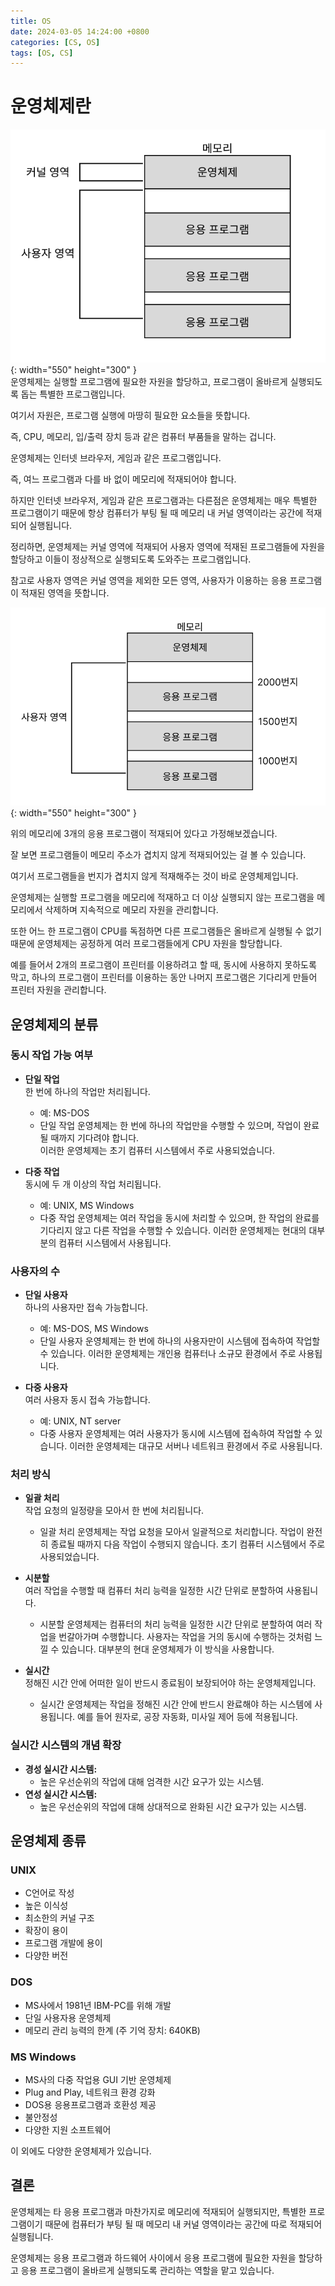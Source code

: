 ```yaml
---
title: OS
date: 2024-03-05 14:24:00 +0800
categories: [CS, OS]
tags: [OS, CS]
---
```


# 운영체제란
![OS-1](/assets/img/os/OS-1.png){: width="550" height="300" }  
운영체제는 실행할 프로그램에 필요한 자원을 할당하고, 프로그램이 올바르게 실행되도록 돕는 특별한 프로그램입니다.

여기서 자원은, 프로그램 실행에 마땅히 필요한 요소들을 뜻합니다.

즉, CPU, 메모리, 입/출력 장치 등과 같은 컴퓨터 부품들을 말하는 겁니다.

운영체제는 인터넷 브라우저, 게임과 같은 프로그램입니다.

즉, 여느 프로그램과 다를 바 없이 메모리에 적재되어야 합니다.

하지만 인터넷 브라우저, 게임과 같은 프로그램과는 다른점은 운영체제는 매우 특별한 프로그램이기 때문에 항상 컴퓨터가 부팅 될 때 메모리 내 커널 영역이라는 공간에 적재되어 실행됩니다.

정리하면, 운영체제는 커널 영역에 적재되어 사용자 영역에 적재된 프로그램들에 자원을 할당하고 이들이 정상적으로 실행되도록 도와주는 프로그램입니다.

참고로 사용자 영역은 커널 영역을 제외한 모든 영역, 사용자가 이용하는 응용 프로그램이 적재된 영역을 뜻합니다.

![OS-2](/assets/img/os/OS-2.png){: width="550" height="300" }  

위의 메모리에 3개의 응용 프로그램이 적재되어 있다고 가정해보겠습니다.

잘 보면 프로그램들이 메모리 주소가 겹치지 않게 적재되어있는 걸 볼 수 있습니다.

여기서 프로그램들을 번지가 겹치지 않게 적재해주는 것이 바로 운영체제입니다.

운영체제는 실행할 프로그램을 메모리에 적재하고 더 이상 실행되지 않는 프로그램을 메모리에서 삭제하며 지속적으로 메모리 자원을 관리합니다.

또한 어느 한 프로그램이 CPU를 독점하면 다른 프로그램들은 올바르게 실행될 수 없기 때문에 운영체제는 공정하게 여러 프로그램들에게 CPU 자원을 할당합니다.

예를 들어서 2개의 프로그램이 프린터를 이용하려고 할 때, 동시에 사용하지 못하도록 막고, 하나의 프로그램이 프린터를 이용하는 동안 나머지 프로그램은 기다리게 만들어 프린터 자원을 관리합니다.

## 운영체제의 분류

### 동시 작업 가능 여부

- **단일 작업**   
한 번에 하나의 작업만 처리됩니다.
    - 예: MS-DOS
    - 단일 작업 운영체제는 한 번에 하나의 작업만을 수행할 수 있으며, 작업이 완료될 때까지 기다려야 합니다.  
    이러한 운영체제는 초기 컴퓨터 시스템에서 주로 사용되었습니다.

- **다중 작업**  
  동시에 두 개 이상의 작업 처리됩니다.
    - 예: UNIX, MS Windows
    - 다중 작업 운영체제는 여러 작업을 동시에 처리할 수 있으며, 한 작업의 완료를 기다리지 않고 다른 작업을 수행할 수 있습니다. 이러한 운영체제는 현대의 대부분의 컴퓨터 시스템에서 사용됩니다.

### 사용자의 수

- **단일 사용자**   
하나의 사용자만 접속 가능합니다.
    - 예: MS-DOS, MS Windows
    - 단일 사용자 운영체제는 한 번에 하나의 사용자만이 시스템에 접속하여 작업할 수 있습니다. 이러한 운영체제는 개인용 컴퓨터나 소규모 환경에서 주로 사용됩니다.

- **다중 사용자**  
여러 사용자 동시 접속 가능합니다.
    - 예: UNIX, NT server
    - 다중 사용자 운영체제는 여러 사용자가 동시에 시스템에 접속하여 작업할 수 있습니다. 이러한 운영체제는 대규모 서버나 네트워크 환경에서 주로 사용됩니다.

### 처리 방식

- **일괄 처리**   
작업 요청의 일정량을 모아서 한 번에 처리됩니다.
    - 일괄 처리 운영체제는 작업 요청을 모아서 일괄적으로 처리합니다. 작업이 완전히 종료될 때까지 다음 작업이 수행되지 않습니다. 초기 컴퓨터 시스템에서 주로 사용되었습니다.

- **시분할**   
여러 작업을 수행할 때 컴퓨터 처리 능력을 일정한 시간 단위로 분할하여 사용됩니다.
    - 시분할 운영체제는 컴퓨터의 처리 능력을 일정한 시간 단위로 분할하여 여러 작업을 번갈아가며 수행합니다. 사용자는 작업을 거의 동시에 수행하는 것처럼 느낄 수 있습니다. 대부분의 현대 운영체제가 이 방식을 사용합니다.

- **실시간**  
정해진 시간 안에 어떠한 일이 반드시 종료됨이 보장되어야 하는 운영체제입니다.
    - 실시간 운영체제는 작업을 정해진 시간 안에 반드시 완료해야 하는 시스템에 사용됩니다. 예를 들어 원자로, 공장 자동화, 미사일 제어 등에 적용됩니다.

### 실시간 시스템의 개념 확장

- **경성 실시간 시스템:** 
    - 높은 우선순위의 작업에 대해 엄격한 시간 요구가 있는 시스템.
- **연성 실시간 시스템:** 
    - 높은 우선순위의 작업에 대해 상대적으로 완화된 시간 요구가 있는 시스템.

## 운영체제 종류

### UNIX

- C언어로 작성
- 높은 이식성
- 최소한의 커널 구조
- 확장이 용이
- 프로그램 개발에 용이
- 다양한 버전

### DOS

- MS사에서 1981년 IBM-PC를 위해 개발
- 단일 사용자용 운영체제
- 메모리 관리 능력의 한계 (주 기억 장치: 640KB)

### MS Windows

- MS사의 다중 작업용 GUI 기반 운영체제
- Plug and Play, 네트워크 환경 강화
- DOS용 응용프로그램과 호환성 제공
- 불안정성
- 다양한 지원 소프트웨어

이 외에도 다양한 운영체제가 있습니다.  

## 결론

운영체제는 타 응용 프로그램과 마찬가지로 메모리에 적재되어 실행되지만, 특별한 프로그램이기 때문에 컴퓨터가 부팅 될 때 메모리 내 커널 영역이라는 공간에 따로 적재되어 실행됩니다.  

운영체제는 응용 프로그램과 하드웨어 사이에서 응용 프로그램에 필요한 자원을 할당하고 응용 프로그램이 올바르게 실행되도록 관리하는 역할을 맡고 있습니다.  
